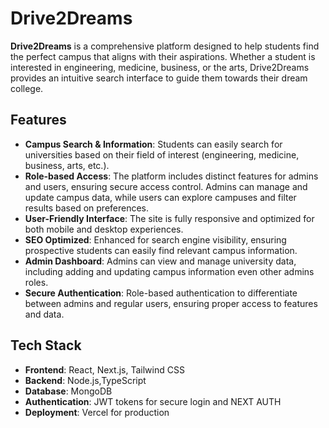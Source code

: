 # Drive2Dreams

**Drive2Dreams** is a comprehensive platform designed to help students find the perfect campus that aligns with their aspirations. Whether a student is interested in engineering, medicine, business, or the arts, Drive2Dreams provides an intuitive search interface to guide them towards their dream college.

## Features

- **Campus Search & Information**: Students can easily search for universities based on their field of interest (engineering, medicine, business, arts, etc.).
- **Role-based Access**: The platform includes distinct features for admins and users, ensuring secure access control. Admins can manage and update campus data, while users can explore campuses and filter results based on preferences.
- **User-Friendly Interface**: The site is fully responsive and optimized for both mobile and desktop experiences.
- **SEO Optimized**: Enhanced for search engine visibility, ensuring prospective students can easily find relevant campus information.
- **Admin Dashboard**: Admins can view and manage university data, including adding and updating campus information even other admins roles.
- **Secure Authentication**: Role-based authentication to differentiate between admins and regular users, ensuring proper access to features and data.

## Tech Stack

- **Frontend**: React, Next.js, Tailwind CSS
- **Backend**: Node.js,TypeScript
- **Database**: MongoDB
- **Authentication**: JWT tokens for secure login and NEXT AUTH
- **Deployment**: Vercel for production



